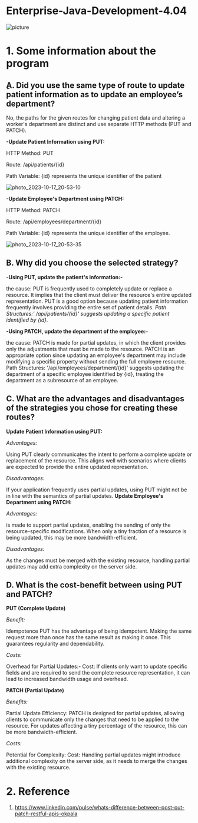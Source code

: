 # Enterprise-Java-Development-4.04

![picture](https://github.com/amalg20/Enterprise-Java-Development-4.04/assets/145042005/b79e2edf-4f3d-4daa-be57-1621e079dae3)



# 1. Some information about the program 

##  ِA. Did you use the same type of route to update patient information as to update an employee’s department?

No, the paths for the given routes for changing patient data and altering a worker's department are distinct and use separate HTTP methods (PUT and PATCH).

**-Update Patient Information using PUT:**

HTTP Method: PUT

Route: /api/patients/{id}

Path Variable: {id} represents the unique identifier of the patient

![photo_2023-10-17_20-53-10](https://github.com/amalg20/Enterprise-Java-Development-4.04/assets/145042005/ff75dbaf-d104-44a2-ac73-e6fc601dfc95)


 
**-Update Employee's Department using PATCH:**

HTTP Method: PATCH

Route: /api/employees/department/{id}

Path Variable: {id} represents the unique identifier of the employee.

![photo_2023-10-17_20-53-35](https://github.com/amalg20/Enterprise-Java-Development-4.04/assets/145042005/23e595f9-6894-45eb-a902-15bcadcb5fca)


## B. Why did you choose the selected strategy?

**-Using PUT, update the patient's information:-**

the cause: PUT is frequently used to completely update or replace a resource. It implies that the client must deliver the resource's entire updated representation.
PUT is a good option because updating patient information frequently involves providing the entire set of patient details.
*Path Structures:' /api/patients/{id}' suggests updating a specific patient identified by {id}.*


**-Using PATCH, update the department of the employee:-**

the cause: PATCH is made for partial updates, in which the client provides only the adjustments that must be made to the resource.
PATCH is an appropriate option since updating an employee's department may include modifying a specific property without sending the full employee resource.
Path Structures: '/api/employees/department/{id}' suggests updating the department of a specific employee identified by {id}, treating the department as a subresource of an employee.

## C. What are the advantages and disadvantages of the strategies you chose for creating these routes?
**Update Patient Information using PUT:**

*Advantages:*

 Using PUT clearly communicates the intent to perform a complete update or replacement of the resource. This aligns well with scenarios where clients are expected to provide the entire updated representation.
  
*Disadvantages:*

If your application frequently uses partial updates, using PUT might not be in line with the semantics of partial updates.
**Update Employee's Department using PATCH:**


*Advantages:*

is made to support partial updates, enabling the sending of only the resource-specific modifications. When only a tiny fraction of a resource is being updated, this may be more bandwidth-efficient.

*Disadvantages:*

As the changes must be merged with the existing resource, handling partial updates may add extra complexity on the server side.

## D. What is the cost-benefit between using PUT and PATCH?
**PUT (Complete Update)**

*Benefit:*

 Idempotence
PUT has the advantage of being idempotent. Making the same request more than once has the same result as making it once. This guarantees regularity and dependability.

*Costs:*

Overhead for Partial Updates:-
Cost: If clients only want to update specific fields and are required to send the complete resource representation, it can lead to increased bandwidth usage and overhead.


**PATCH (Partial Update)**

*Benefits:*

Partial Update Efficiency: PATCH is designed for partial updates, allowing clients to communicate only the changes that need to be applied to the resource. For updates affecting a tiny percentage of the resource, this can be more bandwidth-efficient.

*Costs:*

Potential for Complexity: Cost: Handling partial updates might introduce additional complexity on the server side, as it needs to merge the changes with the existing resource.

# 2. Reference
1. https://www.linkedin.com/pulse/whats-difference-between-post-put-patch-restful-apis-okpala







